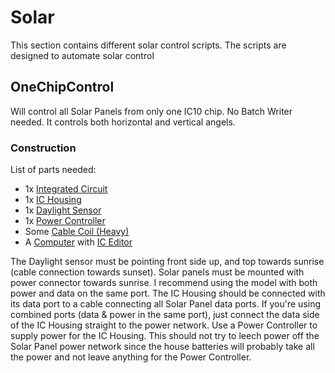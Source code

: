 # Solar

This section contains different solar control scripts. The scripts are designed to automate solar control

## OneChipControl
Will control all Solar Panels from only one IC10 chip. No Batch Writer needed.
It controls both horizontal and vertical angels.

### Construction

List of parts needed:
* 1x [Integrated Circuit](https://stationeers-wiki.com/Integrated_Circuit_(IC10))
* 1x [IC Housing](https://stationeers-wiki.com/Kit_(IC_Housing))
* 1x [Daylight Sensor](https://stationeers-wiki.com/Sensors#Daylight_Sensor)
* 1x [Power Controller](https://stationeers-wiki.com/Power_Controller)
* Some [Cable Coil (Heavy)](https://stationeers-wiki.com/Cables)
* A [Computer](https://stationeers-wiki.com/Computer) with [IC Editor](https://stationeers-wiki.com/Motherboard)

The Daylight sensor must be pointing front side up, and top towards sunrise (cable connection towards sunset).
Solar panels must be mounted with power connector towards sunrise. I recommend using the model with both power and data on the same port.
The IC Housing should be connected with its data port to a cable connecting all Solar Panel data ports. If you're using combined ports (data & power in the same port), just connect the data side of the IC Housing straight to the power network.
Use a Power Controller to supply power for the IC Housing. This should not try to leech power off the Solar Panel power network since the house batteries will probably take all the power and not leave anything for the Power Controller.
